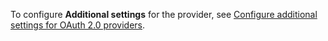 To configure **Additional settings** for the provider, see [Configure additional settings for OAuth 2.0 providers](../security/authentication/oauth2-settings.md).

